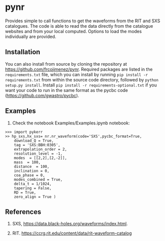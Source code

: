 # pynr
Provides simple to call functions to get the waveforms from the RIT and SXS catalogues. The code is able to read the data directly from the catalogue websites and from your local computed. Options to load the modes individually are provided.

## Installation

You can also install from source by cloning the repository at https://github.com/frcojimenez/pynr. Required packages are listed in the `requirements.txt` file, which you can install by running `pip install -r requirements.txt` from within the source code directory, followed by `python setup.py install`. Install  `pip install -r requirements-optional.txt` if you want your code to run in the same format as the pycbc code (https://github.com/gwastro/pycbc). 

## Examples

 1. Check the notebook Examples/Examples.ipynb notebook:

```
>>> import pykerr
>> hp_sxs,hx_sxs= nr.nr_waveform(code='SXS',pycbc_format=True,
    download_Q = True,
    tag = 'SXS:BBH:0305',
    extrapolation_order = 2,
    resolution_level = -1,
    modes  = [[2,2],[2,-2]],
    mass  = 100,
    distance  = 100,
    inclination = 0,
    coa_phase = 0,
    modes_combined = True,
    delta_t = 1/1024,
    tapering = False,
    RD = True,
    zero_align = True )
```

## References

1. SXS, https://data.black-holes.org/waveforms/index.html.

2. RIT. https://ccrg.rit.edu/content/data/rit-waveform-catalog

